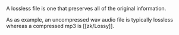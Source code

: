 A lossless file is one that preserves all of the original information.

As as example, an uncompressed wav audio file is typically lossless whereas a compressed mp3 is [[zk/Lossy]].
